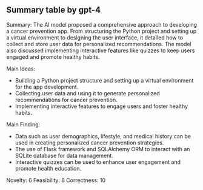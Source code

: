 ## Summary table by gpt-4
Summary: 
The AI model proposed a comprehensive approach to developing a cancer prevention app. From structuring the Python project and setting up a virtual environment to designing the user interface, it detailed how to collect and store user data for personalized recommendations. The model also discussed implementing interactive features like quizzes to keep users engaged and promote healthy habits.

Main Ideas: 
- Building a Python project structure and setting up a virtual environment for the app development.
- Collecting user data and using it to generate personalized recommendations for cancer prevention. 
- Implementing interactive features to engage users and foster healthy habits.

Main Finding: 
- Data such as user demographics, lifestyle, and medical history can be used in creating personalized cancer prevention strategies.
- The use of Flask framework and SQLAlchemy ORM to interact with an SQLite database for data management.
- Interactive quizzes can be used to enhance user engagement and promote health education.

Novelty: 6
Feasibility: 8
Correctness: 10